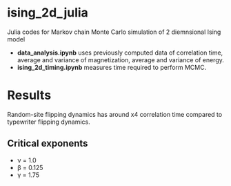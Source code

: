 # ising_2d_julia
Julia codes for Markov chain Monte Carlo simulation of 2 diemnsional Ising model

* **data_analysis.ipynb** uses previously computed data of correlation time, average and variance of magnetization, average and variance of energy.
* **ising_2d_timing.ipynb** measures time required to perform MCMC.

# Results
Random-site flipping dynamics has around x4 correlation time compared to typewriter flipping dynamics.

## Critical exponents

* &nu; = 1.0
* &beta; = 0.125
* &gamma; = 1.75
